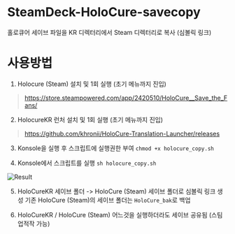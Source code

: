 # SteamDeck-HoloCure-savecopy
홀로큐어 세이브 파일을 KR 디렉터리에서 Steam 디렉터리로 복사 (심볼릭 링크)




# 사용방법

1. Holocure (Steam) 설치 및 1회 실행 (초기 메뉴까지 진입)
> https://store.steampowered.com/app/2420510/HoloCure__Save_the_Fans/


2. HolocureKR 런처 설치 및 1회 실행 (초기 메뉴까지 진입)
> https://github.com/khronii/HoloCure-Translation-Launcher/releases


3. Konsole을 실행 후 스크립트에 실행권한 부여
`chmod +x holocure_copy.sh`


4. Konsole에서 스크립트를 실행
`sh holocure_copy.sh`

![Result](https://github.com/Ma-cchiato/SteamDeck-holocure-savecopy/assets/122413511/fc69cddd-e962-4c19-949a-b9d0aebe4cd8)

5. HoloCureKR 세이브 폴더 -> HoloCure (Steam) 세이브 폴더로 심볼릭 링크 생성
   기존 HoloCure (Steam)의 세이브 폴더는 `HoloCure_bak`로 백업


6. HoloCureKR / HoloCure (Steam) 어느것을 실행하더라도 세이브 공유됨 (스팀 업적작 가능)
